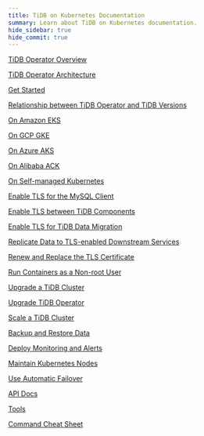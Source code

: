 ```yaml
---
title: TiDB on Kubernetes Documentation
summary: Learn about TiDB on Kubernetes documentation.
hide_sidebar: true
hide_commit: true
---
```


<LearningPathContainer platform="tidb-operator" title="TiDB on Kubernetes Documentation" subTitle="Using TiDB Operator provided by PingCAP, you can run and maintain TiDB seamlessly on the Kubernetes clusters deployed on a public cloud or on premises.">

<LearningPath label="Learn" icon="cloud1">

[TiDB Operator Overview](https://docs.pingcap.com/tidb-in-kubernetes/v1.4/tidb-operator-overview)

[TiDB Operator Architecture](https://docs.pingcap.com/tidb-in-kubernetes/v1.4/architecture)

[Get Started](https://docs.pingcap.com/tidb-in-kubernetes/v1.4/get-started)

[Relationship between TiDB Operator and TiDB Versions](https://docs.pingcap.com/tidb-in-kubernetes/v1.4/tidb-operator-overview)

</LearningPath>

<LearningPath label="Deploy TiDB" icon="deploy">

[On Amazon EKS](https://docs.pingcap.com/tidb-in-kubernetes/v1.4/deploy-on-aws-eks)

[On GCP GKE](https://docs.pingcap.com/tidb-in-kubernetes/v1.4/deploy-on-gcp-gke)

[On Azure AKS](https://docs.pingcap.com/tidb-in-kubernetes/v1.4/deploy-on-azure-aks)

[On Alibaba ACK](https://docs.pingcap.com/tidb-in-kubernetes/v1.4/deploy-on-alibaba-cloud)

[On Self-managed Kubernetes](https://docs.pingcap.com/tidb-in-kubernetes/v1.4/deploy-on-general-kubernetes)

</LearningPath>

<LearningPath label="Secure" icon="cloud3">

[Enable TLS for the MySQL Client](https://docs.pingcap.com/tidb-in-kubernetes/v1.4/enable-tls-for-mysql-client)

[Enable TLS between TiDB Components](https://docs.pingcap.com/tidb-in-kubernetes/v1.4/enable-tls-between-components)

[Enable TLS for TiDB Data Migration](https://docs.pingcap.com/tidb-in-kubernetes/v1.4/enable-tls-for-dm)

[Replicate Data to TLS-enabled Downstream Services](https://docs.pingcap.com/tidb-in-kubernetes/v1.4/enable-tls-for-ticdc-sink)

[Renew and Replace the TLS Certificate](https://docs.pingcap.com/tidb-in-kubernetes/v1.4/renew-tls-certificate)

[Run Containers as a Non-root User](https://docs.pingcap.com/tidb-in-kubernetes/v1.4/containers-run-as-non-root-user)

</LearningPath>

<LearningPath label="Manage" icon="maintain">

[Upgrade a TiDB Cluster](https://docs.pingcap.com/tidb-in-kubernetes/v1.4/upgrade-a-tidb-cluster)

[Upgrade TiDB Operator](https://docs.pingcap.com/tidb-in-kubernetes/v1.4/upgrade-tidb-operator)

[Scale a TiDB Cluster](https://docs.pingcap.com/tidb-in-kubernetes/v1.4/scale-a-tidb-cluster)

[Backup and Restore Data](https://docs.pingcap.com/tidb-in-kubernetes/v1.4/backup-restore-overview)

[Deploy Monitoring and Alerts](https://docs.pingcap.com/tidb-in-kubernetes/v1.4/monitor-a-tidb-cluster)

[Maintain Kubernetes Nodes](https://docs.pingcap.com/tidb-in-kubernetes/v1.4/maintain-a-kubernetes-node)

[Use Automatic Failover](https://docs.pingcap.com/tidb-in-kubernetes/v1.4/use-auto-failover)

</LearningPath>

<LearningPath label="Reference" icon="cloud-dev">

[API Docs](https://github.com/pingcap/tidb-operator/blob/master/docs/api-references/docs.md)

[Tools](https://docs.pingcap.com/tidb-in-kubernetes/v1.4/tidb-toolkit)

[Command Cheat Sheet](https://docs.pingcap.com/tidb-in-kubernetes/v1.4/cheat-sheet)

</LearningPath>

</LearningPathContainer>
